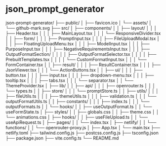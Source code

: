 # json_prompt_generator

json-prompt-generator/
├── public/
│   ├── favicon.ico
│   └── assets/
│       └── github-mark.svg
├── src/
│   ├── components/
│   │   ├── layout/
│   │   │   ├── Header.tsx
│   │   │   ├── MainLayout.tsx
│   │   │   └── ResponsiveDivider.tsx
│   │   ├── form/
│   │   │   ├── PromptInput.tsx
│   │   │   ├── FileUploadModal.tsx
│   │   │   ├── FloatingUploadMenu.tsx
│   │   │   ├── ModelInput.tsx
│   │   │   ├── PurposeInput.tsx
│   │   │   ├── NegativeRequirementsInput.tsx
│   │   │   ├── OutputFormatSection/
│   │   │   │   ├── OutputFormatSelector.tsx
│   │   │   │   ├── PrebuiltTemplates.tsx
│   │   │   │   └── CustomFormatInput.tsx
│   │   │   └── FormContainer.tsx
│   │   ├── result/
│   │   │   ├── ResultContainer.tsx
│   │   │   ├── JsonViewer.tsx
│   │   │   └── ActionButtons.tsx
│   │   ├── ui/
│   │   │   ├── button.tsx
│   │   │   ├── input.tsx
│   │   │   ├── dropdown-menu.tsx
│   │   │   ├── tooltip.tsx
│   │   │   ├── tabs.tsx
│   │   │   └── separator.tsx
│   │   └── ThemeProvider.tsx
│   ├── lib/
│   │   ├── api/
│   │   │   ├── openrouter.ts
│   │   │   └── types.ts
│   │   ├── store/
│   │   │   └── promptStore.ts
│   │   ├── utils/
│   │   │   ├── fileUtils.ts
│   │   │   ├── themeUtils.ts
│   │   │   ├── validation.ts
│   │   │   └── outputFormatUtils.ts
│   │   ├── constants/
│   │   │   ├── index.ts
│   │   │   └── outputFormats.ts
│   │   └── hooks/
│   │       ├── useOutputFormat.ts
│   │       └── useFormState.ts
│   ├── styles/
│   │   ├── globals.css
│   │   ├── theme.css
│   │   └── animations.css
│   ├── hooks/
│   │   ├── useFileUpload.ts
│   │   └── useApiRequest.ts
│   ├── pages/
│   │   └── index.tsx
│   ├── netlify/
│   │   └── functions/
│   │       └── openrouter-proxy.js
│   ├── App.tsx
│   └── main.tsx
├── netlify.toml
├── tailwind.config.js
├── postcss.config.js
├── tsconfig.json
├── package.json
├── vite.config.ts
└── README.md
